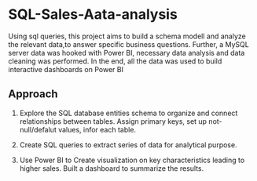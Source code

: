 # SQL-Sales-Aata-analysis
Using sql queries, this project aims to build a schema modell and analyze the relevant data,to answer specific business questions.
Further, a MySQL server data was hooked with Power BI, necessary data analysis and data cleaning was performed.
In the end, all the data was used to build interactive dashboards on Power BI

## Approach
1. Explore the SQL database entities schema to organize and connect relationships between tables. Assign primary keys,  set up not-null/defalut values, infor each table.

2. Create SQL queries to extract series of data for analytical purpose.

3. Use Power BI to Create visualization on key characteristics leading to higher sales. Built a dashboard to summarize the results.
